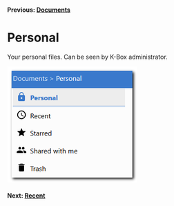 #### Previous: [Documents](./getting-started.md)

# Personal

Your personal files. Can be seen by K-Box administrator.

![personal section](./img/personal.png)

#### Next: [Recent](./recent.md)
